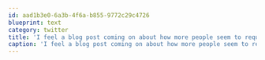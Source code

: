 ```yaml
---
id: aad1b3e0-6a3b-4f6a-b855-9772c29c4726
blueprint: text
category: twitter
title: 'I feel a blog post coming on about how more people seem to require motorized/paid recreation these days.'
caption: 'I feel a blog post coming on about how more people seem to require motorized/paid recreation these days.'
---
```

